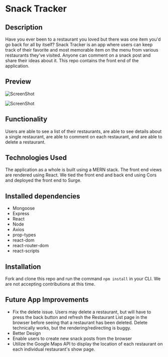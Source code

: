 # Snack Tracker 


## Description
Have you ever been to a restaurant you loved but there was one item you'd go back for all by itself? Snack Tracker is an app where users can keep track of their favorite and most memorable item on the menu from various restaurants they've visited. Anyone can comment on a snack post and share their ideas about it. This repo contains the front end of the application. 

## Preview

![ScreenShot](public/images/homepage.png)

![ScreenShot](public/images/instance.png)


## Functionality
Users are able to see a list of their restaurants, are able to see details about a single restaurant, are able to comment on each restaurant, and are able to delete a restaurant.
 

## Technologies Used
The application as a whole is built using a MERN stack. The front end views are rendered using React. We tied the front end and back end using Cors and deployed the front end to Surge.


## Installed dependencies 

- Mongoose
- Express
- React 
- Node
- Axios 
- prop-types
- react-dom
- react-router-dom
- react-scripts

## Installation

Fork and clone this repo and run the command `npm install` in your CLI. We are not accepting contributions at this time.

## Future App Improvements

- Fix the delete issue. Users may delete a restaurant, but will have to press the back button and refresh the   Restaurant List page in the browser before seeing that a restaurant has been deleted. Delete technically       works, but the rendering/redirecting is buggy.
- Better Design
- Enable users to create new snack posts from the browser
- Utilize the Google Maps API to display the location of each restaurant on each individual restaurant's show   page.


